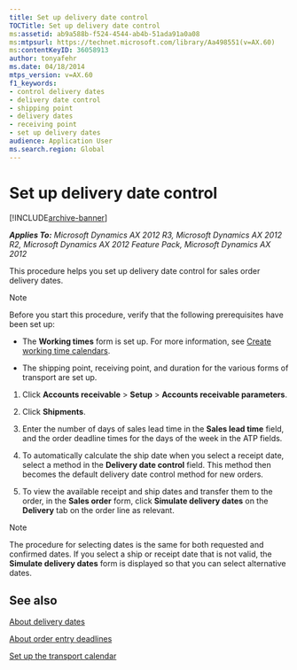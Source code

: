 ```yaml
---
title: Set up delivery date control
TOCTitle: Set up delivery date control
ms:assetid: ab9a588b-f524-4544-ab4b-51ada91a0a08
ms:mtpsurl: https://technet.microsoft.com/library/Aa498551(v=AX.60)
ms:contentKeyID: 36058913
author: tonyafehr
ms.date: 04/18/2014
mtps_version: v=AX.60
f1_keywords:
- control delivery dates
- delivery date control
- shipping point
- delivery dates
- receiving point
- set up delivery dates
audience: Application User
ms.search.region: Global
---
```


# Set up delivery date control 


[!INCLUDE[archive-banner](includes/archive-banner.md)]


_**Applies To:** Microsoft Dynamics AX 2012 R3, Microsoft Dynamics AX 2012 R2, Microsoft Dynamics AX 2012 Feature Pack, Microsoft Dynamics AX 2012_

This procedure helps you set up delivery date control for sales order delivery dates.


> [!NOTE]
> <P>Before you start this procedure, verify that the following prerequisites have been set up:</P>
> <UL>
> <LI>
> <P>The <STRONG>Working times</STRONG> form is set up. For more information, see <A href="create-working-time-calendars.md">Create working time calendars</A>.</P>
> <LI>
> <P>The shipping point, receiving point, and duration for the various forms of transport are set up.</P></LI></UL>



1.  Click **Accounts receivable** \> **Setup** \> **Accounts receivable parameters**.

2.  Click **Shipments**.

3.  Enter the number of days of sales lead time in the **Sales lead time** field, and the order deadline times for the days of the week in the ATP fields.

4.  To automatically calculate the ship date when you select a receipt date, select a method in the **Delivery date control** field. This method then becomes the default delivery date control method for new orders.

5.  To view the available receipt and ship dates and transfer them to the order, in the **Sales order** form, click **Simulate delivery dates** on the **Delivery** tab on the order line as relevant.


> [!NOTE]
> <P>The procedure for selecting dates is the same for both requested and confirmed dates. If you select a ship or receipt date that is not valid, the <STRONG>Simulate delivery dates</STRONG> form is displayed so that you can select alternative dates.</P>



## See also

[About delivery dates](about-delivery-dates.md)

[About order entry deadlines](about-order-entry-deadlines.md)

[Set up the transport calendar](set-up-the-transport-calendar.md)

  



